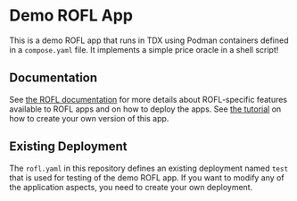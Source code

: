 # Demo ROFL App

This is a demo ROFL app that runs in TDX using Podman containers defined in a
`compose.yaml` file. It implements a simple price oracle in a shell script!

## Documentation

See [the ROFL documentation] for more details about ROFL-specific features
available to ROFL apps and on how to deploy the apps. See [the tutorial] on how
to create your own version of this app.

[the ROFL documentation]: https://docs.oasis.io/build/rofl
[the tutorial]: https://docs.oasis.io/build/rofl/app

## Existing Deployment

The `rofl.yaml` in this repository defines an existing deployment named `test`
that is used for testing of the demo ROFL app. If you want to modify any of the
application aspects, you need to create your own deployment.
